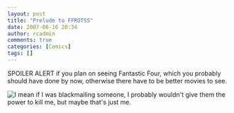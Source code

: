 ```yaml
---
layout: post
title: "Prelude to FFROTSS"
date: 2007-06-16 20:34
author: rcadmin
comments: true
categories: [Comics]
tags: []
---
```

SPOILER ALERT if you plan on seeing Fantastic Four, which you probably should have done by now, otherwise there have to be better movies to see.

<!--more-->

<img alt="I mean if I was blackmailing someone, I probably wouldn't give them the power to kill me, but maybe that's just me." id="image1117" title="I mean if I was blackmailing someone, I probably wouldn't give them the power to kill me, but maybe that's just me." src="http://bitsmack.com/wp/wp-content/uploads/2007/06/20070616.jpg" />
